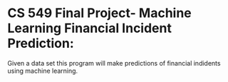 # CS 549 Final Project- Machine Learning Financial Incident Prediction:
Given a data set this program will make predictions of financial indidents using machine learning.